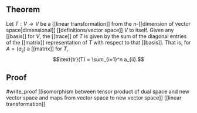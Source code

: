 ## Theorem
Let $T: V\to V$ be a [[linear transformation]] from the $n$-[[dimension of vector space|dimensional]] [[definitions/vector space]] $V$ to itself. Given any [[basis]] for $V$, the [[trace]] of $T$ is given by the sum of the diagonal entries of the [[matrix]] representation of $T$ with respect to that [[basis]]. That is, for $A = (a_{ij})$ a [[matrix]] for $T$, $$\text{tr}(T) = \sum_{i=1}^n a_{ii}.$$
## Proof
#write_proof  [[isomorphism between tensor product of dual space and new vector space and maps from vector space to new vector space]] [[linear transformation]] 